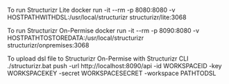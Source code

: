 To run Structurizr Lite
docker run -it --rm -p 8080:8080 -v HOSTPATHWITHDSL:/usr/local/structurizr structurizr/lite:3068

To run Structurizr On-Permise
docker run -it --rm -p 8090:8080 -v HOSTPATHTOSTOREDATA:/usr/local/structurizr structurizr/onpremises:3068

To upload dsl file to Structurizr On-Permise with Structurizr CLI
./structurizr.bat push -url http://localhost:8090/api -id WORKSPACEID -key WORKSPACEKEY -secret WORKSPACESECRET -workspace PATHTODSL
